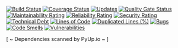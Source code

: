 [![Build Status](https://travis-ci.org/smbla/sm.svg?branch=master)](https://travis-ci.org/smbla/sm)
[![Coverage Status](https://coveralls.io/repos/github/smbla/sm/badge.svg?branch=master)](https://coveralls.io/github/smbla/sm?branch=master)
[![Updates](https://pyup.io/repos/github/smbla/sm/shield.svg)](https://pyup.io/repos/github/smbla/sm/)
[![Quality Gate Status](https://sonarcloud.io/api/project_badges/measure?project=smbla_sm&metric=alert_status)](https://sonarcloud.io/dashboard?id=smbla_sm)
[![Maintainability Rating](https://sonarcloud.io/api/project_badges/measure?project=smbla_sm&metric=sqale_rating)](https://sonarcloud.io/dashboard?id=smbla_sm)
[![Reliability Rating](https://sonarcloud.io/api/project_badges/measure?project=smbla_sm&metric=reliability_rating)](https://sonarcloud.io/dashboard?id=smbla_sm)
[![Security Rating](https://sonarcloud.io/api/project_badges/measure?project=smbla_sm&metric=security_rating)](https://sonarcloud.io/dashboard?id=smbla_sm)
[![Technical Debt](https://sonarcloud.io/api/project_badges/measure?project=smbla_sm&metric=sqale_index)](https://sonarcloud.io/dashboard?id=smbla_sm)
[![Lines of Code](https://sonarcloud.io/api/project_badges/measure?project=smbla_sm&metric=ncloc)](https://sonarcloud.io/dashboard?id=smbla_sm)
[![Duplicated Lines (%)](https://sonarcloud.io/api/project_badges/measure?project=smbla_sm&metric=duplicated_lines_density)](https://sonarcloud.io/dashboard?id=smbla_sm)
[![Bugs](https://sonarcloud.io/api/project_badges/measure?project=smbla_sm&metric=bugs)](https://sonarcloud.io/dashboard?id=smbla_sm)
[![Code Smells](https://sonarcloud.io/api/project_badges/measure?project=smbla_sm&metric=code_smells)](https://sonarcloud.io/dashboard?id=smbla_sm)
[![Vulnerabilities](https://sonarcloud.io/api/project_badges/measure?project=smbla_sm&metric=vulnerabilities)](https://sonarcloud.io/dashboard?id=smbla_sm)


[ ~ Dependencies scanned by PyUp.io ~ ]
